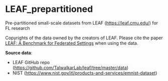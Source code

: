 # LEAF_prepartitioned
Pre-partitioned small-scale datasets from LEAF (https://leaf.cmu.edu/) for FL research

Copyrights of the data owned by the creators of LEAF. Please cite the paper [LEAF: A Benchmark for Federated Settings](https://arxiv.org/pdf/1812.01097.pdf) when using the data.

**Source data**: 
- LEAF GitHub repo (https://github.com/TalwalkarLab/leaf/tree/master/data)
- NIST (https://www.nist.gov/itl/products-and-services/emnist-dataset)
